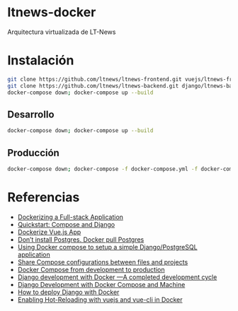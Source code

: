 # ltnews-docker
Arquitectura virtualizada de LT-News

# Instalación

```bash
git clone https://github.com/ltnews/ltnews-frontend.git vuejs/ltnews-frontend
git clone https://github.com/ltnews/ltnews-backend.git django/ltnews-backend
docker-compose down; docker-compose up --build
```

## Desarrollo

```bash
docker-compose down; docker-compose up --build
```

## Producción

```bash
docker-compose down; docker-compose -f docker-compose.yml -f docker-compose.prod.yml up --build
```

# Referencias
- [Dockerizing a Full-stack Application](https://medium.com/@matthew.rosendin/dockerizing-a-full-stack-application-89a7d69e11e9)
- [Quickstart: Compose and Django](https://docs.docker.com/compose/django/)
- [Dockerize Vue.js App](https://vuejs.org/v2/cookbook/dockerize-vuejs-app.html)
- [Don’t install Postgres. Docker pull Postgres](https://hackernoon.com/dont-install-postgres-docker-pull-postgres-bee20e200198)
- [Using Docker compose to setup a simple Django/PostgreSQL application](https://medium.com/@michealjroberts/using-docker-compose-to-setup-a-simple-django-postgresql-application-46cb22521286)
- [Share Compose configurations between files and projects](https://docs.docker.com/compose/extends/)
- [Docker Compose from development to production](https://medium.com/softonic-eng/docker-compose-from-development-to-production-88000124a57c)
- [Django development with Docker —A completed development cycle](https://blog.devartis.com/django-development-with-docker-a-completed-development-cycle-7322ad8ba508)
- [Django Development with Docker Compose and Machine](https://realpython.com/django-development-with-docker-compose-and-machine/)
- [How to deploy Django with Docker](https://www.stavros.io/posts/how-deploy-django-docker/)
- [Enabling Hot-Reloading with vuejs and vue-cli in Docker](https://daten-und-bass.io/blog/enabling-hot-reloading-with-vuejs-and-vue-cli-in-docker/)